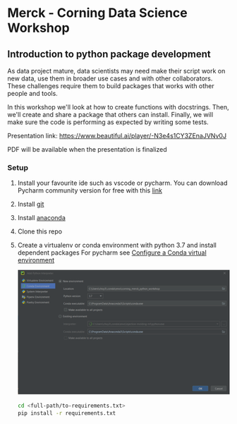 # Merck - Corning Data Science Workshop

## Introduction to python package development
As data project mature, data scientists may need make their script work on
new data, use them in broader use cases and with other collaborators. These challenges require them to build packages
that works with other people and tools. 

In this workshop we'll look at how to create functions with docstrings.
Then, we'll create and share a package that others can install.
Finally, we will make sure the code is performing as expected by writing some tests. 

Presentation link: https://www.beautiful.ai/player/-N3e4s1CY3ZEnaJVNv0J

PDF will be available when the presentation is finalized

### Setup
1. Install your favourite ide such as vscode or pycharm. You can download Pycharm community version for free
   with this [link](https://www.jetbrains.com/pycharm/download/#section=windows)

2. Install [git](https://git-scm.com/download/win)

3. Install [anaconda](https://docs.anaconda.com/anaconda/install/windows/)

4. Clone this repo

5. Create a virtualenv or conda environment with python 3.7 and install dependent packages
   For pycharm see [Configure a Conda virtual environment](https://www.jetbrains.com/help/pycharm/conda-support-creating-conda-virtual-environment.html)

   ![pycharm conda setup](img.png)

   ```bash
   cd <full-path/to-requirements.txt>
   pip install -r requirements.txt
   ```





